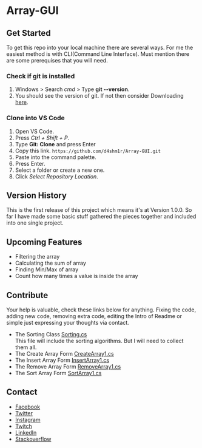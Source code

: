 # Array-GUI
## Get Started
To get this repo into your local machine there are several ways. For me the easiest method is with CLI(Command Line Interface). Must mention there are some prerequises that you will need.

### Check if git is installed
1. Windows > Search _cmd_ > Type **git --version**.
2. You should see the version of git. If not then consider Downloading [here](https://git-scm.com/downloads).

### Clone into VS Code
1. Open VS Code.
2. Press _Ctrl + Shift + P_.
3. Type **Git: Clone** and press Enter
4. Copy this link.
`https://github.com/d4shm1r/Array-GUI.git`
5. Paste into the command palette.
6. Press Enter.
7. Select a folder or create a new one.
8. Click _Select Repository Location_.

## Version History
This is the first release of this project which means it's at Version 1.0.0. So far I have made some basic stuff gathered the pieces together and included into one single project.

## Upcoming Features
* Filtering the array
* Calculating the sum of array
* Finding Min/Max of array
* Count how many times a value is inside the array

## Contribute
Your help is valuable, check these links below for anything. Fixing the code, adding new code, removing extra code, editing the Intro of Readme or simple just expressing your thoughts via contact.

* The Sorting Class [Sorting.cs](https://github.com/d4shm1r/Array-GUI/blob/main/Array%20GUI/Sorting.cs) \
This file will include the sorting algorithms. But I will need to collect them all.
* The Create Array Form [CreateArray1.cs](https://github.com/d4shm1r/Array-GUI/blob/main/Array%20GUI/CreateArray1.cs)
* The Insert Array Form [InsertArray1.cs](https://github.com/d4shm1r/Array-GUI/blob/main/Array%20GUI/InsertArray1.cs)
* The Remove Array Form [RemoveArray1.cs](https://github.com/d4shm1r/Array-GUI/blob/main/Array%20GUI/RemoveArray1.cs)
* The Sort Array Form [SortArray1.cs](https://github.com/d4shm1r/Array-GUI/blob/main/Array%20GUI/sortArray1.cs)

## Contact
* [Facebook](https://facebook.com/d4shm1r)
* [Twitter](https://twitter.com/d4shm1r)
* [Instagram](https://instagram.com/d4shm1r)
* [Twitch](https://twitch.tv/d4shm1r)
* [LinkedIn](https://linkedin.com/in/d4shm1r)
* [Stackoverflow](https://stackoverflow.com/users/11323209/d4shm1r)
